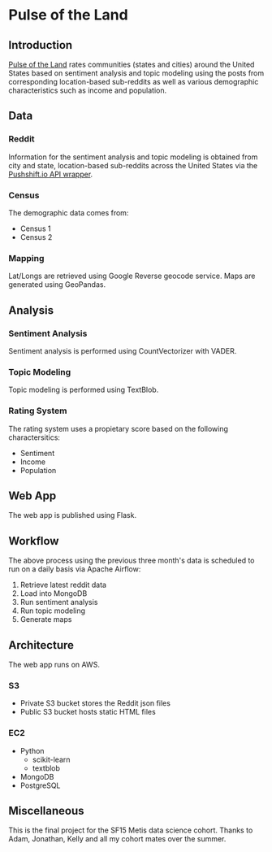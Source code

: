 # Pulse of the Land
## Introduction
[Pulse of the Land](https://www.pulseoftheland.com) rates communities (states and cities) around the United States based on sentiment analysis and topic modeling using the posts from corresponding location-based sub-reddits as well as various demographic characteristics such as income and population.

## Data
### Reddit
Information for the sentiment analysis and topic modeling is obtained from city and state, location-based sub-reddits across the United States via the [Pushshift.io API wrapper](https://github.com/dmarx/psaw).

### Census
The demographic data comes from:
* Census 1
* Census 2

### Mapping
Lat/Longs are retrieved using Google Reverse geocode service. Maps are generated using GeoPandas.

## Analysis
### Sentiment Analysis
Sentiment analysis is performed using CountVectorizer with VADER.

### Topic Modeling
Topic modeling is performed using TextBlob.

### Rating System
The rating system uses a propietary score based on the following charactersitics:
* Sentiment
* Income
* Population

## Web App
The web app is published using Flask.

## Workflow
The above process using the previous three month's data is scheduled to run on a daily basis via Apache Airflow:
1. Retrieve latest reddit data
2. Load into MongoDB
3. Run sentiment analysis
4. Run topic modeling
5. Generate maps

## Architecture
The web app runs on AWS.

### S3
* Private S3 bucket stores the Reddit json files
* Public S3 bucket hosts static HTML files

### EC2
* Python
    * scikit-learn
    * textblob
* MongoDB
* PostgreSQL

## Miscellaneous
This is the final project for the SF15 Metis data science cohort. Thanks to Adam, Jonathan, Kelly and all my cohort mates over the summer.